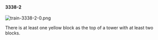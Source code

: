 #### 3338-2
![train-3338-2-0.png](https://github.com/lil-lab/nlvr/raw/master/nlvr/train/images/63/train-3338-2-0.png "train-3338-2-0.png")

There is at least one yellow block as the top of a tower with at least two blocks.